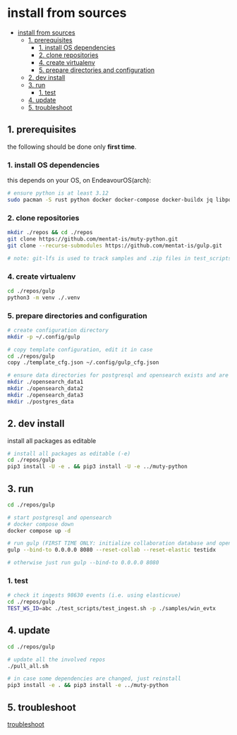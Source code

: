 
# install from sources

- [install from sources](#install-from-sources)
  - [1. prerequisites](#1-prerequisites)
    - [1. install OS dependencies](#1-install-os-dependencies)
    - [2. clone repositories](#2-clone-repositories)
    - [4. create virtualenv](#4-create-virtualenv)
    - [5. prepare directories and configuration](#5-prepare-directories-and-configuration)
  - [2. dev install](#2-dev-install)
  - [3. run](#3-run)
    - [1. test](#1-test)
  - [4. update](#4-update)
  - [5. troubleshoot](#5-troubleshoot)

## 1. prerequisites

the following should be done only **first time**.

### 1. install OS dependencies

this depends on your OS, on EndeavourOS(arch):

~~~bash
# ensure python is at least 3.12
sudo pacman -S rust python docker docker-compose docker-buildx jq libpqxx git-lfs
~~~

### 2. clone repositories

~~~bash
mkdir ./repos && cd ./repos
git clone https://github.com/mentat-is/muty-python.git
git clone --recurse-submodules https://github.com/mentat-is/gulp.git

# note: git-lfs is used to track samples and .zip files in test_scripts

~~~

### 4. create virtualenv

~~~bash
cd ./repos/gulp
python3 -m venv ./.venv
~~~

### 5. prepare directories and configuration

~~~bash
# create configuration directory
mkdir -p ~/.config/gulp

# copy template configuration, edit it in case
cd ./repos/gulp
copy ./template_cfg.json ~/.config/gulp_cfg.json

# ensure data directories for postgresql and opensearch exists and are owned by the current user (NON ROOT)
mkdir ./opensearch_data1
mkdir ./opensearch_data2
mkdir ./opensearch_data3
mkdir ./postgres_data
~~~

## 2. dev install

install all packages as editable

~~~bash
# install all packages as editable (-e)
cd ./repos/gulp
pip3 install -U -e . && pip3 install -U -e ../muty-python
~~~

## 3. run

~~~bash
cd ./repos/gulp

# start postgresql and opensearch
# docker compose down
docker compose up -d

# run gulp (FIRST TIME ONLY: initialize collaboration database and opensearch index with "--reset-collab --reset-elastic testidx")
gulp --bind-to 0.0.0.0 8080 --reset-collab --reset-elastic testidx

# otherwise just run gulp --bind-to 0.0.0.0 8080
~~~

### 1. test

~~~bash
# check it ingests 98630 events (i.e. using elasticvue)
cd ./repos/gulp
TEST_WS_ID=abc ./test_scripts/test_ingest.sh -p ./samples/win_evtx
~~~

## 4. update

~~~bash
cd ./repos/gulp

# update all the involved repos
./pull_all.sh

# in case some dependencies are changed, just reinstall
pip3 install -e . && pip3 install -e ../muty-python
~~~

## 5. troubleshoot

[troubleshoot](./README.md#troubleshoot)

